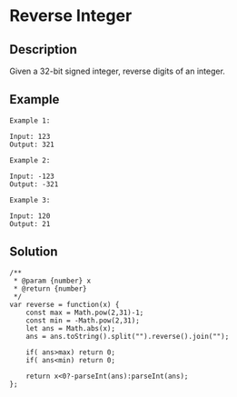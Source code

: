 # Reverse Integer

## Description

Given a 32-bit signed integer, reverse digits of an integer.

## Example
```
Example 1:

Input: 123
Output: 321

Example 2:

Input: -123
Output: -321

Example 3:

Input: 120
Output: 21

```

## Solution
```
/**
 * @param {number} x
 * @return {number}
 */
var reverse = function(x) {
    const max = Math.pow(2,31)-1;
    const min = -Math.pow(2,31);
    let ans = Math.abs(x);
    ans = ans.toString().split("").reverse().join("");
    
    if( ans>max) return 0;
    if( ans<min) return 0;
    
    return x<0?-parseInt(ans):parseInt(ans);
};
```